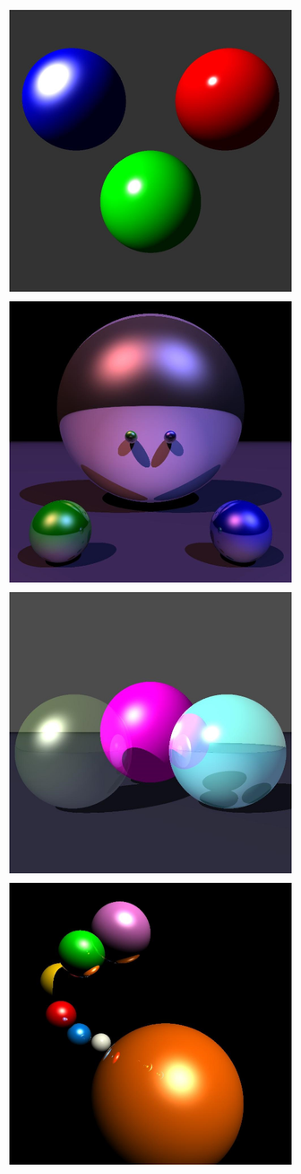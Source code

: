![alt text](https://github.com/nvasiu/Ray-Tracer/blob/master/S1.jpg?raw=true)

![alt text](https://github.com/nvasiu/Ray-Tracer/blob/master/S2.jpg?raw=true)

![alt text](https://github.com/nvasiu/Ray-Tracer/blob/master/S3.jpg?raw=true)

![alt text](https://github.com/nvasiu/Ray-Tracer/blob/master/S4.jpg?raw=true)
